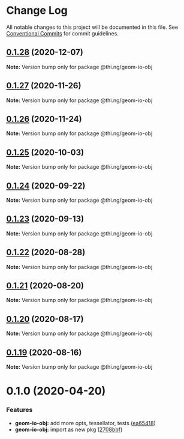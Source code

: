 # Change Log

All notable changes to this project will be documented in this file.
See [Conventional Commits](https://conventionalcommits.org) for commit guidelines.

## [0.1.28](https://github.com/thi-ng/umbrella/compare/@thi.ng/geom-io-obj@0.1.27...@thi.ng/geom-io-obj@0.1.28) (2020-12-07)

**Note:** Version bump only for package @thi.ng/geom-io-obj





## [0.1.27](https://github.com/thi-ng/umbrella/compare/@thi.ng/geom-io-obj@0.1.26...@thi.ng/geom-io-obj@0.1.27) (2020-11-26)

**Note:** Version bump only for package @thi.ng/geom-io-obj





## [0.1.26](https://github.com/thi-ng/umbrella/compare/@thi.ng/geom-io-obj@0.1.25...@thi.ng/geom-io-obj@0.1.26) (2020-11-24)

**Note:** Version bump only for package @thi.ng/geom-io-obj





## [0.1.25](https://github.com/thi-ng/umbrella/compare/@thi.ng/geom-io-obj@0.1.24...@thi.ng/geom-io-obj@0.1.25) (2020-10-03)

**Note:** Version bump only for package @thi.ng/geom-io-obj





## [0.1.24](https://github.com/thi-ng/umbrella/compare/@thi.ng/geom-io-obj@0.1.23...@thi.ng/geom-io-obj@0.1.24) (2020-09-22)

**Note:** Version bump only for package @thi.ng/geom-io-obj





## [0.1.23](https://github.com/thi-ng/umbrella/compare/@thi.ng/geom-io-obj@0.1.22...@thi.ng/geom-io-obj@0.1.23) (2020-09-13)

**Note:** Version bump only for package @thi.ng/geom-io-obj





## [0.1.22](https://github.com/thi-ng/umbrella/compare/@thi.ng/geom-io-obj@0.1.21...@thi.ng/geom-io-obj@0.1.22) (2020-08-28)

**Note:** Version bump only for package @thi.ng/geom-io-obj





## [0.1.21](https://github.com/thi-ng/umbrella/compare/@thi.ng/geom-io-obj@0.1.20...@thi.ng/geom-io-obj@0.1.21) (2020-08-20)

**Note:** Version bump only for package @thi.ng/geom-io-obj





## [0.1.20](https://github.com/thi-ng/umbrella/compare/@thi.ng/geom-io-obj@0.1.19...@thi.ng/geom-io-obj@0.1.20) (2020-08-17)

**Note:** Version bump only for package @thi.ng/geom-io-obj





## [0.1.19](https://github.com/thi-ng/umbrella/compare/@thi.ng/geom-io-obj@0.1.18...@thi.ng/geom-io-obj@0.1.19) (2020-08-16)

**Note:** Version bump only for package @thi.ng/geom-io-obj





# 0.1.0 (2020-04-20)


### Features

* **geom-io-obj:** add more opts, tessellator, tests ([ea65418](https://github.com/thi-ng/umbrella/commit/ea6541847975846080a905b06e24c717fc648a84))
* **geom-io-obj:** import as new pkg ([2708bbf](https://github.com/thi-ng/umbrella/commit/2708bbfee138be06c71c8eb84996c533bdbba8e2))
